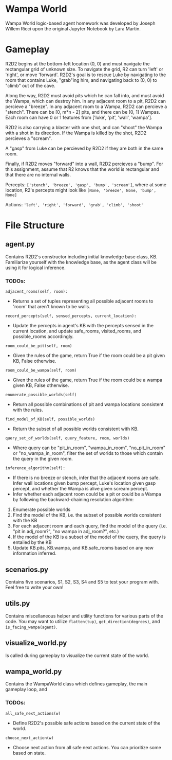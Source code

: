 # Wampa World

Wampa World logic-based agent homework was developed by Joseph Willem Ricci upon the original Jupyter Notebook by Lara Martin.

# Gameplay

R2D2 begins at the bottom-left location (0, 0) and must navigate the rectangular grid of unknown size. To navigate the grid, R2 can turn 'left' or 'right', or move 'forward'. R2D2's goal is to rescue Luke by navigating to the room that contains Luke, "grab"ing him, and navigating back to (0, 0) to "climb" out of the cave.

Along the way, R2D2 must avoid pits which he can fall into, and must avoid the Wampa, which can destroy him. In any adjacent room to a pit, R2D2 can percieve a "breeze". In any adjacent room to a Wampa, R2D2 can percieve a "stench". There can be [0, m*n - 2] pits, and there can be [0, 1] Wampas. Each room can have 0 or 1 features from ['luke', 'pit', 'wall', 'wampa'].

R2D2 is also carrying a blaster with one shot, and can "shoot" the Wampa with a shot in its direction. If the Wampa is killed by the shot, R2D2 percieves a "scream".

A "gasp" from Luke can be percieved by R2D2 if they are both in the same room.

Finally, if R2D2 moves "forward" into a wall, R2D2 percieves a "bump". For this assignment, assume that R2 knows that the world is rectangular and that there are no internal walls.

Percepts: `['stench', 'breeze', 'gasp', 'bump', 'scream']`, where at some location, R2's percepts might look like `[None, 'breeze', None, 'bump', None]`

Actions: `'left', 'right', 'forward', 'grab', 'climb', 'shoot'`

# File Structure

## agent.py

Contains R2D2's constructor including initial knowledge base class, KB. Familiarize yourself with the knowledge base, as the agent class will be using it for logical inference.

### TODOs:

`adjacent_rooms(self, room):`
- Returns a set of tuples representing all possible adjacent rooms to 'room' that aren't known to be walls.

`record_percepts(self, sensed_percepts, current_location):`
- Update the percepts in agent's KB with the percepts sensed in the current location, and update safe_rooms, visited_rooms, and possible_rooms accordingly.

`room_could_be_pit(self, room)`
- Given the rules of the game, return True if the room could be a pit given KB, False otherwise.

`room_could_be_wampa(self, room)`
- Given the rules of the game, return True if the room could be a wampa given KB, False otherwise.

`enumerate_possible_worlds(self)`
- Return all possible combinations of pit and wampa locations consistent with the rules.

`find_model_of_KB(self, possible_worlds)`
- Return the subset of all possible worlds consistent with KB.

`query_set_of_worlds(self, query_feature, room, worlds)`
- Where query can be "pit_in_room", "wampa_in_room", "no_pit_in_room" or "no_wampa_in_room", filter the set of worlds to those which contain the query in the given room.

`inference_algorithm(self):`
- If there is no breeze or stench, infer that the adjacent rooms are safe. Infer wall locations given bump percept, Luke's location given gasp percept, and whether the Wampa is alive given scream percept.
- Infer whether each adjacent room could be a pit or could be a Wampa by following the backward-chaining resolution algorithm:
1. Enumerate possible worlds
2. Find the model of the KB, i.e. the subset of possible worlds consistent with the KB
3. For each adjacent room and each query, find the model of the query (i.e. "pit in adj_room?", "no wampa in adj_room?", etc.)
4. If the model of the KB is a subset of the model of the query, the query is entailed by the KB
5. Update KB.pits, KB.wampa, and KB.safe_rooms based on any new information inferred.

## scenarios.py

Contains five scenarios, S1, S2, S3, S4 and S5 to test your program with. Feel free to write your own!

## utils.py

Contains miscellaneous helper and utility functions for various parts of the code. You may want to utilize `flatten(tup)`, `get_direction(degrees)`, and `is_facing_wampa(agent)`.

## visualize_world.py

Is called during gameplay to visualize the current state of the world.

## wampa_world.py

Contains the WampaWorld class which defines gameplay, the main gameplay loop, and

### TODOs:

`all_safe_next_actions(w)`
- Define R2D2's possible safe actions based on the current state of the world.

`choose_next_action(w)`
- Choose next action from all safe next actions. You can prioritize some based on state.